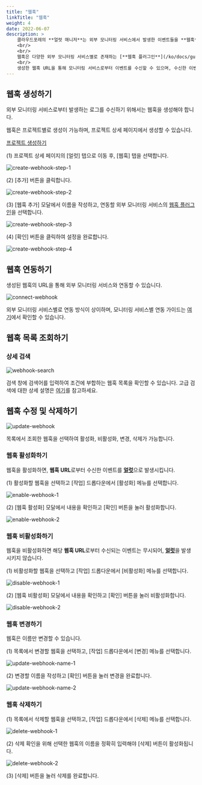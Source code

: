 ```yaml
---
title: "웹훅"
linkTitle: "웹훅"
weight: 4
date: 2022-06-07
description: >
    클라우드포레의 **얼럿 매니저**는 외부 모니터링 서비스에서 발생한 이벤트들을 **웹훅**을 통해 받아올 수 있습니다.
    <br/>
    <br/>
    웹훅은 다양한 외부 모니터링 서비스별로 존재하는 [**웹훅 플러그인**](/ko/docs/guides/plugins/alert-manager-webhook/)을 활용하여 생성할 수 있습니다.
    <br/>
    생성한 웹훅 URL을 통해 모니터링 서비스로부터 이벤트를 수신할 수 있으며, 수신한 이벤트 메시지를 정제하여 [얼럿](/ko/docs/guides/alert-manager/alert/)을 발생시킵니다.
---
```


## 웹훅 생성하기

외부 모니터링 서비스로부터 발생하는 로그를 수신하기 위해서는 웹훅을 생성해야 합니다.

웹훅은 프로젝트별로 생성이 가능하며, 프로젝트 상세 페이지에서 생성할 수 있습니다.

[프로젝트 생성하기](/ko/docs/guides/project/project/#프로젝트-생성하기)

(1) 프로젝트 상세 페이지의 [얼럿] 탭으로 이동 후, [웹훅] 탭을 선택합니다.

![create-webhook-step-1](/ko/docs/guides/alert-manager/webhook-img/create-webhook-step-1,2.png)

(2) [추가] 버튼을 클릭합니다.

![create-webhook-step-2](/ko/docs/guides/alert-manager/webhook-img/create-webhook-step-1,2.png)

(3) [웹훅 추가] 모달에서 이름을 작성하고, 연동할 외부 모니터링 서비스의 [웹훅 플러그인](/ko/docs/guides/plugins/alert-manager-webhook/)을 선택합니다.

![create-webhook-step-3](/ko/docs/guides/alert-manager/webhook-img/create-webhook-step-3.png)

(4) [확인] 버튼을 클릭하여 설정을 완료합니다.

![create-webhook-step-4](/ko/docs/guides/alert-manager/webhook-img/create-webhook-step-4.png)

## 웹훅 연동하기

생성된 웹훅의 URL을 통해 외부 모니터링 서비스와 연동할 수 있습니다.

![connect-webhook](/ko/docs/guides/alert-manager/webhook-img/connect-webhook.png)

외부 모니터링 서비스별로 연동 방식이 상이하며, 모니터링 서비스별 연동 가이드는 [여기](/ko/docs/guides/plugins/alert-manager-webhook/)에서 확인할 수 있습니다.

## 웹훅 목록 조회하기

### 상세 검색
![webhook-search](/ko/docs/guides/alert-manager/webhook-img/webhook-search.png)

검색 창에 검색어를 입력하여 조건에 부합하는 웹훅 목록을 확인할 수 있습니다. 고급 검색에 대한 상세 설명은 [여기](/ko/docs/guides/advanced/search/)를 참고하세요.

## 웹훅 수정 및 삭제하기

![update-webhook](/ko/docs/guides/alert-manager/webhook-img/update-webhook.png)

목록에서 조회한 웹훅을 선택하여 활성화, 비활성화, 변경, 삭제가 가능합니다.

### 웹훅 활성화하기

웹훅을 활성화하면, **웹훅 URL**로부터 수신한 이벤트를 [**얼럿**](/ko/docs/guides/alert-manager/alert/)으로 발생시킵니다.

(1) 활성화할 웹훅을 선택하고 [작업] 드롭다운에서 [활성화] 메뉴를 선택합니다.

![enable-webhook-1](/ko/docs/guides/alert-manager/webhook-img/enable-webhook-1.png)

(2) [웹훅 활성화] 모달에서 내용을 확인하고 [확인] 버튼을 눌러 활성화합니다.

![enable-webhook-2](/ko/docs/guides/alert-manager/webhook-img/enable-webhook-2.png)

### 웹훅 비활성화하기

웹훅을 비활성화하면 해당 **웹훅 URL**로부터 수신되는 이벤트는 무시되어, [**얼럿**](/ko/docs/guides/alert-manager/alert/)을 발생시키지 않습니다.

(1) 비활성화할 웹훅을 선택하고 [작업] 드롭다운에서 [비활성화] 메뉴를 선택합니다.

![disable-webhook-1](/ko/docs/guides/alert-manager/webhook-img/disable-webhook-1.png)

(2) [웹훅 비활성화] 모달에서 내용을 확인하고 [확인] 버튼을 눌러 비활성화합니다.

![disable-webhook-2](/ko/docs/guides/alert-manager/webhook-img/disable-webhook-2.png)

### 웹훅 변경하기

웹훅은 이름만 변경할 수 있습니다.

(1) 목록에서 변경할 웹훅을 선택하고, [작업] 드롭다운에서 [변경] 메뉴를 선택합니다.

![update-webhook-name-1](/ko/docs/guides/alert-manager/webhook-img/update-webhook-name-1.png)

(2) 변경할 이름을 작성하고 [확인] 버튼을 눌러 변경을 완료합니다.

![update-webhook-name-2](/ko/docs/guides/alert-manager/webhook-img/update-webhook-name-2.png)

### 웹훅 삭제하기
    
(1) 목록에서 삭제할 웹훅을 선택하고, [작업] 드롭다운에서 [삭제] 메뉴를 선택합니다.

![delete-webhook-1](/ko/docs/guides/alert-manager/webhook-img/delete-webhook-1.png)

(2) 삭제 확인을 위해 선택한 웹훅의 이름을 정확히 입력해야 [삭제] 버튼이 활성화됩니다. 

![delete-webhook-2](/ko/docs/guides/alert-manager/webhook-img/delete-webhook-2.png)

(3) [삭제] 버튼을 눌러 삭제를 완료합니다.
